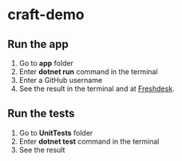 # craft-demo
## Run the app
1. Go to **app** folder
2. Enter **dotnet run** command in the terminal
3. Enter a GitHub username
4. See the result in the terminal and at [Freshdesk](https://vasilsimeonov.freshdesk.com/).
## Run the tests
1. Go to **UnitTests** folder
2. Enter **dotnet test** command in the terminal
3. See the result